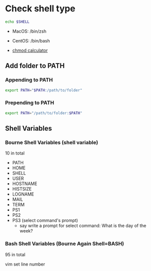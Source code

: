 # Check shell type

```bash
echo $SHELL
```

- MacOS: /bin/zsh
- CentOS: /bin/bash

- [chmod calculator](https://chmod-calculator.com/)

## Add folder to PATH

### Appending to PATH

```bash
export PATH="$PATH:/path/to/folder"
```

### Prepending to PATH

```bash
export PATH="/path/to/folder:$PATH"
```

## Shell Variables

### Bourne Shell Variables (shell variable)

10 in total

- PATH
- HOME
- SHELL
- USER
- HOSTNAME
- HISTSIZE
- LOGNAME
- MAIL
- TERM
- PS1
- PS2
- PS3 (select command's prompt)
  - say write a prompt for select command: What is the day of the week?

### Bash Shell Variables (Bourne Again Shell=BASH)

95 in total

vim set line number
